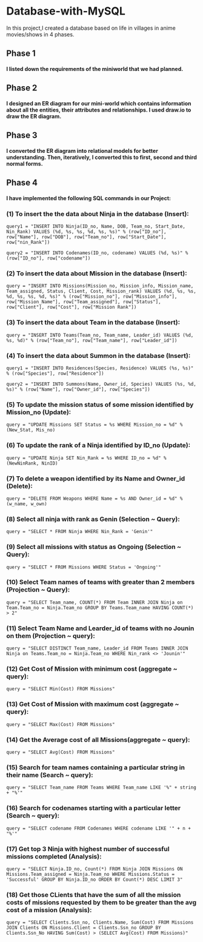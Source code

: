 # Database-with-MySQL
In this project,I created a database based on life in villages in anime movies/shows in 4 phases.
## Phase 1
#### I listed down the requirements of the miniworld that we had planned.

## Phase 2
#### I designed an ER diagram for our mini-world which contains information about all the entities, their attributes and relationships. I used draw.io to draw the ER diagram.

## Phase 3
#### I converted the ER diagram into relational models for better understanding. Then, iteratively, I converted this to first, second and third normal forms.

## Phase 4
#### I have implemented the following SQL commands in our Project:

### (1) To insert the the data about Ninja in the database (Insert):
	query1 = "INSERT INTO Ninja(ID_no, Name, DOB, Team_no, Start_Date, Nin_Rank) VALUES (%d, %s, %s, %d, %s, %s)" % (row["ID_no"], row["Name"], row["DOB"], row["Team_no"], row["Start_Date"], row["nin_Rank"])
        
    query2 = "INSERT INTO Codenames(ID_no, codename) VALUES (%d, %s)" % (row["ID_no"], row["codename"])
    
    
### (2) To insert the data about Mission in the database (Insert):
	query = "INSERT INTO Missions(Mission_no, Mission_info, Mission_name, Team_assigned, Status, Client, Cost, Mission_rank) VALUES (%d, %s, %s, %d, %s, %s, %d, %s)" % (row["Mission_no"], row["Mission_info"], row["Mission_Name"], row["Team_assigned"], row["Status"], row["Client"], row["Cost"], row["Mission Rank"])
	
	
### (3) To insert the data about Team in the database (Insert):

	query = "INSERT INTO Teams(Team_no, Team_name, Leader_id) VALUES (%d, %s, %d)" % (row["Team_no"], row["Team_name"], row["Leader_id"])
	
### (4) To insert the data about Summon in the database (Insert):
	query1 = "INSERT INTO Residences(Species, Residence) VALUES (%s, %s)" % (row["Species"], row["Residence"])

	query2 = "INSERT INTO Summons(Name, Owner_id, Species) VALUES (%s, %d, %s)" % (row["Name"], row["Owner_id"], row["Species"])
	
	
### (5) To update the mission status of some mission identified by Mission_no (Update):
	query = "UPDATE Missions SET Status = %s WHERE Mission_no = %d" % (New_Stat, Mis_no)
	
	
### (6) To update the rank of a Ninja identified by ID_no (Update):
	query = "UPDATE Ninja SET Nin_Rank = %s WHERE ID_no = %d" % (NewNinRank, NinID)
	
	
### (7) 	To delete a weapon identified by its Name and Owner_id (Delete):
	query = "DELETE FROM Weapons WHERE Name = %s AND Owner_id = %d" % (w_name, w_own)
	

### (8) Select all ninja with rank as Genin (Selection ~ Query):
	query = "SELECT * FROM Ninja WHERE Nin_Rank = 'Genin'"
	
	
### (9) Select all missions with status as Ongoing (Selection ~ Query):
	query = "SELECT * FROM Missions WHERE Status = 'Ongoing'"


### (10) Select Team names of teams with greater than 2 members (Projection ~ Query):
	query = "SELECT Team_name, COUNT(*) FROM Team INNER JOIN Ninja on Team.Team_no = Ninja.Team_no GROUP BY Teams.Team_name HAVING COUNT(*) > 2"
	
### (11) Select Team Name and Learder_id of teams with no Jounin on them (Projection ~ query):
	query = "SELECT DISTINCT Team_name, Leader_id FROM Teams INNER JOIN Ninja on Teams.Team_no = Ninja.Team_no WHERE Nin_rank <> 'Jounin'"
	
	
### (12) Get Cost of Mission with minimum cost (aggregate ~ query):
	query = "SELECT Min(Cost) FROM Missions"
	
	
### (13) Get Cost of Mission with maximum cost (aggregate ~ query):
	query = "SELECT Max(Cost) FROM Missions"

	
### (14) Get the Average cost of all Missions(aggregate ~ query):
	query = "SELECT Avg(Cost) FROM Missions"
	
	
### (15) Search for team names containing a particular string in their name (Search ~ query):
	query = "SELECT Team_name FROM Teams WHERE Team_name LIKE '%" + string + "%'"
	
	
### (16) Search for codenames starting with a particular letter (Search ~ query):
	query = "SELECT codename FROM Codenames WHERE codename LIKE '" + n + "%'"
	
	
### (17) Get top 3 Ninja with highest number of successful missions completed (Analysis):
	query = "SELECT Ninja.ID_no, Count(*) FROM Ninja JOIN Missions ON Missions.Team_assigned = Ninja.Team_no WHERE Missions.Status = 'Successful' GROUP BY Ninja.ID_no ORDER BY Count(*) DESC LIMIT 3"
	
	
### (18) Get those CLients that have the sum of all the mission costs of missions requested by them to be greater than the avg cost of a mission (Analysis):
	query = "SELECT Clients.Ssn_no, Clients.Name, Sum(Cost) FROM Missions JOIN Clients ON Missions.Client = Clients.Ssn_no GROUP BY Clients.Ssn_No HAVING Sum(Cost) > (SELECT Avg(Cost) FROM Missions)"
